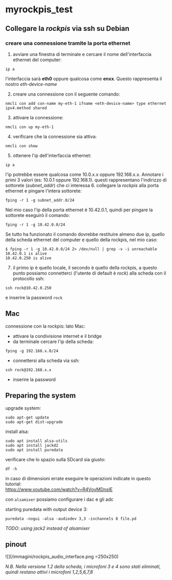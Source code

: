 # myrockpis_test

## Collegare la *rockpis* via ssh su Debian

### creare una connessione tramite la porta ethernet
1. avviare una finestra di terminale e cercare il nome dell'interfaccia ethernet del computer:
```
ip a
```
l'interfaccia sarà **eth0** oppure qualcosa come **enxx**. Questo rappresenta il nostro *eth-device-name*  

2. creare una connessione con il seguente comando:
```
nmcli con add con-name my-eth-1 ifname <eth-device-name> type ethernet ipv4.method shared
```
3. attivare la connessione:
```
nmcli con up my-eth-1
```
4. verificare che la connessione sia attiva:
```
nmcli con show
```
5. ottenere l'ip dell'interfaccia ethernet:
```
ip a
```
l'ip potrebbe essere qualcosa come 10.0.x.x oppure 192.168.x.x. Annotare i primi 3 valori (es: 10.0.1 oppure 192.168.1). questi rappresentano l'indirizzo di sottorete (*subnet_addr*) che ci interessa
6. collegare la *rockpis* alla porta ethernet e pingare l'intera sottorete:
```
fping -r 1 -g subnet_addr.0/24
```
Nel mio caso l'ip della porta ethernet è 10.42.0.1, quindi per pingare la sottorete eseguirò il comando:  
```
fping -r 1 -g 10.42.0.0/24
```
Se tutto ha funzionato il comando dovrebbe restituire almeno due ip, quello della scheda ethernet del computer e quello della rockpis, nel mio caso:
```
$ fping -r 1 -g 10.42.0.0/24 2> /dev/null | grep -v -i unreachable 
10.42.0.1 is alive
10.42.0.250 is alive
```
7. il primo ip è quello locale, il secondo è quello della rockpis, a questo punto possiamo connetterci (l'utente di default è *rock*) alla scheda con il protocollo ssh:
```
ssh rock@10.42.0.250
```
e inserire la password ```rock```




## Mac

connessione con la rockpis:
lato Mac:
* attivare la condivisione internet e il bridge
* da terminale cercare l'ip della scheda:
```
fping -g 192.168.x.0/24
```
* connettersi alla scheda via ssh:
```
ssh rock@192.168.x.x
```
* inserire la password


## Preparing the system

upgrade system:
```
sudo apt-get update
sudo apt-get dist-upgrade
```
install alsa: 
```
sudo apt install alsa-utils
sudo apt install jackd2
sudo apt install puredata
```
verificare che lo spazio sulla SDcard sia giusto:
```
df -h
```
in caso di dimensioni errate eseguire le operazioni indicate in questo tutorial:  
https://www.youtube.com/watch?v=R4VovMDnsIE

con ```alsamixer``` possiamo configurare i dac e gli adc

starting puredata with output device 3: 
```
puredata -nogui -alsa -audiodev 3,3 -inchannels 8 file.pd
```

*TODO: using jack2 instead of alsamixer*

## pinout

![](/immagini/rockpis_audio_interface.png =250x250)

*N.B. Nella versione 1.2 della scheda, i microfoni 3 e 4 sono stati eliminati, quindi restano attivi i microfoni 1,2,5,6,7,8*

